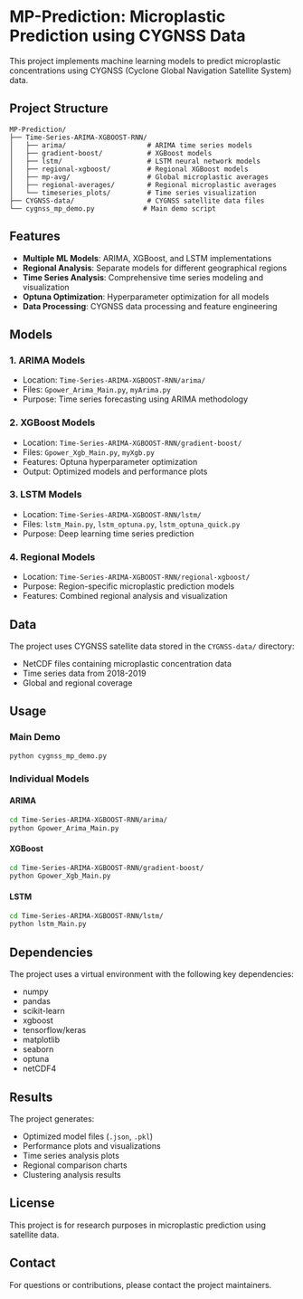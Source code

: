 # MP-Prediction: Microplastic Prediction using CYGNSS Data

This project implements machine learning models to predict microplastic concentrations using CYGNSS (Cyclone Global Navigation Satellite System) data.

## Project Structure

```
MP-Prediction/
├── Time-Series-ARIMA-XGBOOST-RNN/
│   ├── arima/                    # ARIMA time series models
│   ├── gradient-boost/           # XGBoost models
│   ├── lstm/                     # LSTM neural network models
│   ├── regional-xgboost/         # Regional XGBoost models
│   ├── mp-avg/                   # Global microplastic averages
│   ├── regional-averages/        # Regional microplastic averages
│   └── timeseries_plots/         # Time series visualization
├── CYGNSS-data/                  # CYGNSS satellite data files
└── cygnss_mp_demo.py            # Main demo script
```

## Features

- **Multiple ML Models**: ARIMA, XGBoost, and LSTM implementations
- **Regional Analysis**: Separate models for different geographical regions
- **Time Series Analysis**: Comprehensive time series modeling and visualization
- **Optuna Optimization**: Hyperparameter optimization for all models
- **Data Processing**: CYGNSS data processing and feature engineering

## Models

### 1. ARIMA Models
- Location: `Time-Series-ARIMA-XGBOOST-RNN/arima/`
- Files: `Gpower_Arima_Main.py`, `myArima.py`
- Purpose: Time series forecasting using ARIMA methodology

### 2. XGBoost Models
- Location: `Time-Series-ARIMA-XGBOOST-RNN/gradient-boost/`
- Files: `Gpower_Xgb_Main.py`, `myXgb.py`
- Features: Optuna hyperparameter optimization
- Output: Optimized models and performance plots

### 3. LSTM Models
- Location: `Time-Series-ARIMA-XGBOOST-RNN/lstm/`
- Files: `lstm_Main.py`, `lstm_optuna.py`, `lstm_optuna_quick.py`
- Purpose: Deep learning time series prediction

### 4. Regional Models
- Location: `Time-Series-ARIMA-XGBOOST-RNN/regional-xgboost/`
- Purpose: Region-specific microplastic prediction models
- Features: Combined regional analysis and visualization

## Data

The project uses CYGNSS satellite data stored in the `CYGNSS-data/` directory:
- NetCDF files containing microplastic concentration data
- Time series data from 2018-2019
- Global and regional coverage

## Usage

### Main Demo
```bash
python cygnss_mp_demo.py
```

### Individual Models

#### ARIMA
```bash
cd Time-Series-ARIMA-XGBOOST-RNN/arima/
python Gpower_Arima_Main.py
```

#### XGBoost
```bash
cd Time-Series-ARIMA-XGBOOST-RNN/gradient-boost/
python Gpower_Xgb_Main.py
```

#### LSTM
```bash
cd Time-Series-ARIMA-XGBOOST-RNN/lstm/
python lstm_Main.py
```

## Dependencies

The project uses a virtual environment with the following key dependencies:
- numpy
- pandas
- scikit-learn
- xgboost
- tensorflow/keras
- matplotlib
- seaborn
- optuna
- netCDF4

## Results

The project generates:
- Optimized model files (`.json`, `.pkl`)
- Performance plots and visualizations
- Time series analysis plots
- Regional comparison charts
- Clustering analysis results

## License

This project is for research purposes in microplastic prediction using satellite data.

## Contact

For questions or contributions, please contact the project maintainers. 